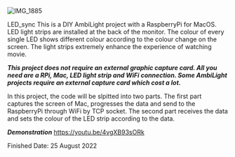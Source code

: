 ![IMG_1885](https://user-images.githubusercontent.com/113722707/194917588-bfbcb9be-cc25-4b76-b497-0b55eedfa1f4.jpg)

LED_sync
This is a DIY AmbiLight project with a RaspberryPi for MacOS.
LED light strips are installed at the back of the monitor.
The colour of every single LED shows different colour according to the colour change on the screen.
The light strips extremely enhance the experience of watching movie. 

***This project does not require an external graphic capture card. 
All you need are a RPi, Mac, LED light strip and WiFi connection.
Some AmbiLight projects require an external capture card which cost a lot.***


In this project, the code will be slpitted into two parts.
The first part captures the screen of Mac, progresses the data and send to the RaspberryPi through WiFi by TCP socket.
The second part receives the data and sets the colour of the LED strip according to the data.


***Demonstration*** https://youtu.be/4vgXB93sORk

Finished Date: 25 August 2022

